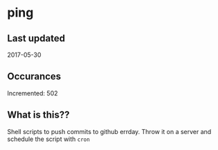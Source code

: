 # ping

## Last updated
2017-05-30

## Occurances
Incremented: 502

## What is this??
Shell scripts to push commits to github errday. Throw it on a server and schedule the script with `cron`


